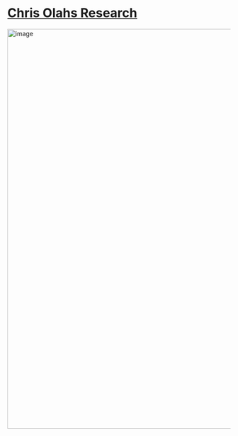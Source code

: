 # [Chris Olahs Research](https://arc.net/folder/4359AB1A-6BDA-45B3-87ED-56BD44B719A9)

<img width="901" alt="image" src="https://github.com/user-attachments/assets/0fe6e7e7-5ae7-4308-bff8-f2f0a1c09dec" />


